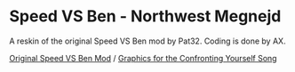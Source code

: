 # Speed VS Ben - Northwest Megnejd
A reskin of the original Speed VS Ben mod by Pat32. Coding is done by AX.

[Original Speed VS Ben Mod](https://gamebanana.com/mods/355936) /
[Graphics for the Confronting Yourself Song](https://gamebanana.com/mods/358367)
